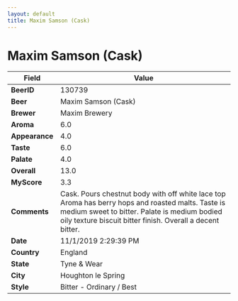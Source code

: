 ```yaml
---
layout: default
title: Maxim Samson (Cask)
---
```


# Maxim Samson (Cask)

| Field         | Value     |
|---------------|-----------|
| **BeerID** | 130739 |
| **Beer** | Maxim Samson (Cask) |
| **Brewer** | Maxim Brewery |
| **Aroma** | 6.0 |
| **Appearance** | 4.0 |
| **Taste** | 6.0 |
| **Palate** | 4.0 |
| **Overall** | 13.0 |
| **MyScore** | 3.3 |
| **Comments** | Cask. Pours chestnut body with off white lace top  Aroma has berry hops and roasted malts. Taste is medium sweet to bitter. Palate is medium bodied oily texture biscuit bitter finish. Overall a decent bitter. |
| **Date** | 11/1/2019 2:29:39 PM |
| **Country** | England |
| **State** | Tyne &amp; Wear |
| **City** | Houghton le Spring |
| **Style** | Bitter - Ordinary / Best |
